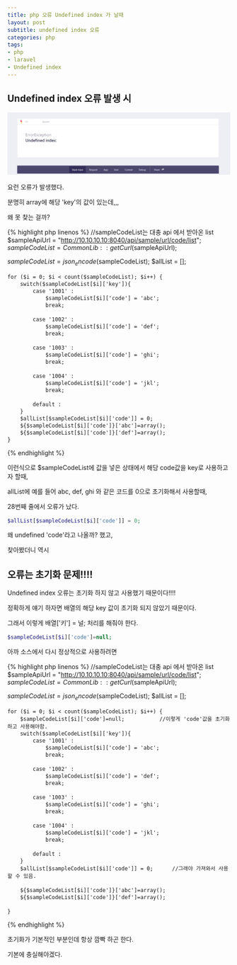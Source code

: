 ```yaml
---
title: php 오류 Undefined index 가 날때
layout: post
subtitle: undefined index 오류
categories: php
tags:
- php
- laravel
- Undefined index
---
```


## Undefined index 오류 발생 시

![undefined](/assets/images/post/undefined_index.png)

요런 오류가 발생했다.

분명히 array에 해당 'key'의 값이 있는데,,,

왜 못 찾는 걸까?

{% highlight php linenos %}
//sampleCodeList는 대충 api 에서 받아온 list
$sampleApiUrl = "http://10.10.10.10:8040/api/sample/url/code/list";
$sampleCodeList = CommonLib::getCurl($sampleApiUrl);

$sampleCodeList = json_encode($sampleCodeList);
$allList = [];

    for ($i = 0; $i < count($sampleCodeList); $i++) {
        switch($sampleCodeList[$i]['key']){
            case '1001' :
                $sampleCodeList[$i]['code'] = 'abc';
                break;

            case '1002' :
                $sampleCodeList[$i]['code'] = 'def';
                break;
    
            case '1003' :
                $sampleCodeList[$i]['code'] = 'ghi';
                break;
    
            case '1004' :
                $sampleCodeList[$i]['code'] = 'jkl';
                break;

            default :
        }
        $allList[$sampleCodeList[$i]['code']] = 0;
        ${$sampleCodeList[$i]['code']}['abc']=array();
        ${$sampleCodeList[$i]['code']}['def']=array();
    }
{% endhighlight %}

이런식으로 $sampleCodeList에 값을 넣은 상태에서 해당 code값을 key로 사용하고자 할때,

allList에 예를 들어 abc, def, ghi 와 같은 코드를 0으로 초기화해서 사용할때,

28번째 줄에서 오류가 났다.

```php
$allList[$sampleCodeList[$i]['code']] = 0;
```

왜 undefined 'code'라고 나올까? 했고, 

찾아봤더니 역시 

## 오류는 초기화 문제!!!!

Undefined index 오류는 초기화 하지 않고 사용했기 때문이다!!!!

정확하게 얘기 하자면 배열의 해당 key 값이 초기화 되지 않았기 때문이다.

그래서 이렇게 배열['키'] = 널; 처리를 해줘야 한다.

```php
$sampleCodeList[$i]['code']=null;
```

아까 소스에서 다시 정상적으로 사용하려면

{% highlight php linenos %}
//sampleCodeList는 대충 api 에서 받아온 list
$sampleApiUrl = "http://10.10.10.10:8040/api/sample/url/code/list";
$sampleCodeList = CommonLib::getCurl($sampleApiUrl);

$sampleCodeList = json_encode($sampleCodeList);
$allList = [];

    for ($i = 0; $i < count($sampleCodeList); $i++) {
        $sampleCodeList[$i]['code']=null;           //이렇게 'code'값을 초기화하고 사용해야함.
        switch($sampleCodeList[$i]['key']){
            case '1001' :
                $sampleCodeList[$i]['code'] = 'abc';
                break;

            case '1002' :
                $sampleCodeList[$i]['code'] = 'def';
                break;
    
            case '1003' :
                $sampleCodeList[$i]['code'] = 'ghi';
                break;
    
            case '1004' :
                $sampleCodeList[$i]['code'] = 'jkl';
                break;

            default :
        }
        $allList[$sampleCodeList[$i]['code']] = 0;      //그래야 가져와서 사용할 수 있음.

        ${$sampleCodeList[$i]['code']}['abc']=array();
        ${$sampleCodeList[$i]['code']}['def']=array();
    
    }
{% endhighlight %}

초기화가 기본적인 부분인데 항상 깜빡 하곤 한다.

기본에 충실해야겠다.